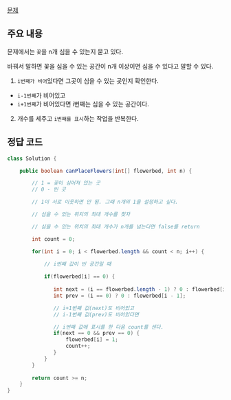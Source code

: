 [문제](https://leetcode.com/problems/can-place-flowers/description/)

## 주요 내용

문제에서는 `꽃`을 n개 심을 수 있는지 묻고 있다.  

바꿔서 말하면 꽃을 심을 수 있는 공간이 n개 이상이면 심을 수 있다고 말할 수 있다. 

1) `i번째가 비어`있다면 그곳이 심을 수 있는 곳인지 확인한다. 
  - `i-1번째`가 비어있고
  - `i+1번째`가 비어있다면 i번째는 심을 수 있는 공간이다. 
2) 개수를 세주고 `i번째를 표시`하는 작업을 반복한다.  

## 정답 코드 
``` java
class Solution {

    public boolean canPlaceFlowers(int[] flowerbed, int n) {

        // 1 = 꽃이 심어져 있는 곳 
        // 0 - 빈 곳 

        // 1이 서로 이웃하면 안 됨. 그때 n개의 1을 설정하고 싶다. 

        // 심을 수 있는 위치의 최대 개수를 찾자 

        // 심을 수 있는 위치의 최대 개수가 n개를 넘는다면 false를 return 

        int count = 0;

        for(int i = 0; i < flowerbed.length && count < n; i++) {

            // i번째 값이 빈 공간일 때 
            
            if(flowerbed[i] == 0) {
               
               int next = (i == flowerbed.length - 1) ? 0 : flowerbed[i + 1]; 
               int prev = (i == 0) ? 0 : flowerbed[i - 1];

               // i+1번째 값(next)도 비어있고 
               // i-1번째 값(prev)도 비어있다면 

               // i번째 값에 표시를 한 다음 count를 센다. 
               if(next == 0 && prev == 0) {
                   flowerbed[i] = 1;
                   count++;
               }
            }
        }
        
        return count >= n;
    }
}
```
